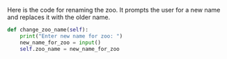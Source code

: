 ﻿<!--title={Code for Renaming the Zoo}-->
<!--badges={Python:18}-->

<!--concepts={Class Variable, Using Objects, Python Objects}-->

Here is the code for renaming the zoo. It prompts the user for a new name and replaces it with the older name. 

```python
def change_zoo_name(self):
    print("Enter new name for zoo: ")
    new_name_for_zoo = input()
    self.zoo_name = new_name_for_zoo
```

